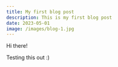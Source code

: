 ```yaml
---
title: My first blog post
description: This is my first blog post
date: 2023-05-01
image: /images/blog-1.jpg
---
```


Hi there!

Testing this out :)
